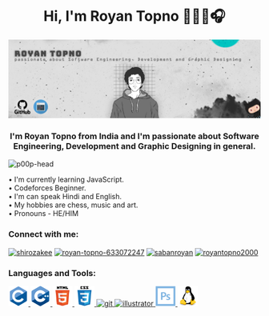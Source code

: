 <h1 align="center">Hi, I'm Royan Topno 🙋🏾‍♂️🎧</h1>

<p align="center"><img src="https://github.com/P00P-head/P00P-head/blob/main/githubBanner.png"/> </p>
<h3 align="center">I'm Royan Topno from India and I'm passionate about Software Engineering, Development and Graphic Designing in general.</h3>

<p align="left"> <img src="https://komarev.com/ghpvc/?username=p00p-head&label=Profile%20views&color=0e75b6&style=flat" alt="p00p-head" /> </p>

<p>
  • I'm currently learning JavaScript.<br>
  • Codeforces Beginner.<br>
  • I'm can speak Hindi and English.<br>
  • My hobbies are chess, music and art.<br>
  • Pronouns - HE/HIM<br>
  
</p>

<h3 align="left">Connect with me:</h3>
<p align="left">
<a href="https://twitter.com/shirozakee"><img align="center" src="https://raw.githubusercontent.com/rahuldkjain/github-profile-readme-generator/master/src/images/icons/Social/twitter.svg" alt="shirozakee" height="30" width="40" /></a>
<a href="https://linkedin.com/in/royan-topno-633072247"><img align="center" src="https://raw.githubusercontent.com/rahuldkjain/github-profile-readme-generator/master/src/images/icons/Social/linked-in-alt.svg" alt="royan-topno-633072247" height="30" width="40" /></a>
<a href="https://instagram.com/sabanroyan"><img align="center" src="https://raw.githubusercontent.com/rahuldkjain/github-profile-readme-generator/master/src/images/icons/Social/instagram.svg" alt="sabanroyan" height="30" width="40" /></a>
<a href="https://www.hackerrank.com/royantopno2000"><img align="center" src="https://raw.githubusercontent.com/rahuldkjain/github-profile-readme-generator/master/src/images/icons/Social/hackerrank.svg" alt="royantopno2000" height="30" width="40" /></a>
</p>

<h3 align="left">Languages and Tools:</h3>
<p align="left"> <a href="https://www.cprogramming.com/"> <img src="https://raw.githubusercontent.com/devicons/devicon/master/icons/c/c-original.svg" alt="c" width="40" height="40"/> </a> 
<a href="https://www.w3schools.com/cpp/" rel="noreferrer"> <img src="https://raw.githubusercontent.com/devicons/devicon/master/icons/cplusplus/cplusplus-original.svg" alt="cplusplus" width="40" height="40"/> </a> 
<a href="https://www.w3.org/html/" target="_blank" rel="noreferrer"> <img src="https://raw.githubusercontent.com/devicons/devicon/master/icons/html5/html5-original-wordmark.svg" alt="html5" width="40" height="40"/> </a> 
<a href="https://www.w3schools.com/css/" target="_blank" rel="noreferrer"> <img src="https://raw.githubusercontent.com/devicons/devicon/master/icons/css3/css3-original-wordmark.svg" alt="css3" width="40" height="40"/> </a> 
<a href="https://git-scm.com/" target="_blank" rel="noreferrer"> <img src="https://www.vectorlogo.zone/logos/git-scm/git-scm-icon.svg" alt="git" width="40" height="40"/> </a> 
<a href="https://www.adobe.com/in/products/illustrator.html" target="_blank" rel="noreferrer"> <img src="https://www.vectorlogo.zone/logos/adobe_illustrator/adobe_illustrator-icon.svg" alt="illustrator" width="40" height="40"/> </a>
<a href="https://www.photoshop.com/en" target="_blank" rel="noreferrer"> <img src="https://raw.githubusercontent.com/devicons/devicon/master/icons/photoshop/photoshop-line.svg" alt="photoshop" width="40" height="40"/> </a> 
<a href="https://www.linux.org/" target="_blank" rel="noreferrer"> <img src="https://raw.githubusercontent.com/devicons/devicon/master/icons/linux/linux-original.svg" alt="linux" width="40" height="40"/> </a> 

</p>

<!--p><img align="left" src="https://github-readme-stats.vercel.app/api/top-langs?username=p00p-head&show_icons=true&locale=en&layout=compact" alt="p00p-head" /></p>

<p>&nbsp;<img align="center" src="https://github-readme-stats.vercel.app/api?username=p00p-head&show_icons=true&locale=en" alt="p00p-head" /></p>
